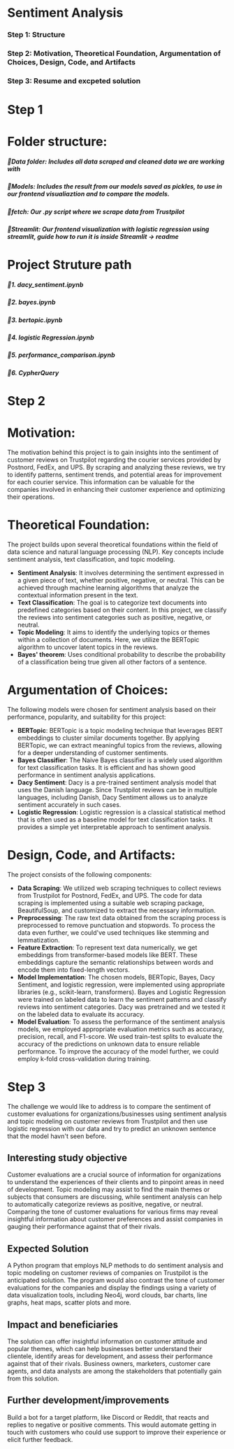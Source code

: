 # Sentiment Analysis
### Step 1: Structure
### Step 2: Motivation, Theoretical Foundation, Argumentation of Choices, Design, Code, and Artifacts
### Step 3: Resume and excpeted solution


# Step 1
# Folder structure:
##### 📁Data folder: Includes all data scraped and cleaned data we are working with
##### 📁Models: Includes the result from our models saved as pickles, to use in our frontend visualiaztion and to compare the models.
##### 📁fetch: Our .py script where we scrape data from Trustpilot
##### 📁Streamlit: Our frontend visualization with logistic regression using streamlit, guide how to run it is inside Streamlit -> readme

# Project Struture path
##### 📑1. dacy_sentiment.ipynb
##### 📑2. bayes.ipynb
##### 📑3. bertopic.ipynb
##### 📑4. logistic Regression.ipynb
##### 📑5. performance_comparison.ipynb
##### 📑6. CypherQuery

# Step 2
# Motivation:
The motivation behind this  project is to gain insights into the sentiment of customer reviews on Trustpilot regarding the courier services provided by Postnord, FedEx, and UPS. By scraping and analyzing these reviews, we try to identify patterns, sentiment trends, and potential areas for improvement for each courier service. This information can be valuable for the companies involved in enhancing their customer experience and optimizing their operations.

# Theoretical Foundation:

The project builds upon several theoretical foundations within the field of data science and natural language processing (NLP). Key concepts include sentiment analysis, text classification, and topic modeling.
- **Sentiment Analysis**: It involves determining the sentiment expressed in a given piece of text, whether positive, negative, or neutral. This can be achieved through machine learning algorithms that analyze the contextual information present in the text.
- **Text Classification**: The goal is to categorize text documents into predefined categories based on their content. In this project, we classify the reviews into sentiment categories such as positive, negative, or neutral.
- **Topic Modeling**: It aims to identify the underlying topics or themes within a collection of documents. Here, we utilize the BERTopic algorithm to uncover latent topics in the reviews.
- **Bayes' theorem**: Uses conditional probability to describe the probability of a classification being true given all other factors of a sentence.

# Argumentation of Choices:

The following models were chosen for sentiment analysis based on their performance, popularity, and suitability for this project:
- **BERTopic**: BERTopic is a topic modeling technique that leverages BERT embeddings to cluster similar documents together. By applying BERTopic, we can extract meaningful topics from the reviews, allowing for a deeper understanding of customer sentiments.
- **Bayes Classifier**: The Naive Bayes classifier is a widely used algorithm for text classification tasks. It is efficient and has shown good performance in sentiment analysis applications.
- **Dacy Sentiment**: Dacy is a pre-trained sentiment analysis model that uses the Danish language. Since Trustpilot reviews can be in multiple languages, including Danish, Dacy Sentiment allows us to analyze sentiment accurately in such cases.
- **Logistic Regression**: Logistic regression is a classical statistical method that is often used as a baseline model for text classification tasks. It provides a simple yet interpretable approach to sentiment analysis.

# Design, Code, and Artifacts:

The project consists of the following components:
- **Data Scraping**: We utilized web scraping techniques to collect reviews from Trustpilot for Postnord, FedEx, and UPS. The code for data scraping is implemented using a suitable web scraping package, BeautifulSoup, and customized to extract the necessary information.
- **Preprocessing**: The raw text data obtained from the scraping process is preprocessed to remove punctuation and stopwords. To process the data even further, we could've used techniques like stemming and lemmatization.
- **Feature Extraction**: To represent text data numerically, we get embeddings from transformer-based models like BERT. These embeddings capture the semantic relationships between words and encode them into fixed-length vectors.
- **Model Implementation**: The chosen models, BERTopic, Bayes, Dacy Sentiment, and logistic regression, were implemented using appropriate libraries (e.g., scikit-learn, transformers). Bayes and Logistic Regression were trained on labeled data to learn the sentiment patterns and classify reviews into sentiment categories. Dacy was pretrained and we tested it on the labeled data to evaluate its accuracy.
- **Model Evaluation**: To assess the performance of the sentiment analysis models, we employed appropriate evaluation metrics such as accuracy, precision, recall, and F1-score. We used train-test splits to evaluate the accuracy of the predictions on unknown data to ensure reliable performance. To improve the accuracy of the model further, we could employ k-fold cross-validation during training.


# Step 3
The challenge we would like to address is to compare the sentiment of customer evaluations for organizations/businesses using sentiment analysis and topic modeling on customer reviews from Trustpilot and then use logistic regression with our data and try to predict an unknown sentence that the model havn't seen before.

## Interesting study objective
Customer evaluations are a crucial source of information for organizations to understand the experiences of their clients and to pinpoint areas in need of development. Topic modeling may assist to find the main themes or subjects that consumers are discussing, while sentiment analysis can help to automatically categorize reviews as positive, negative, or neutral. Comparing the tone of customer evaluations for various firms may reveal insightful information about customer preferences and assist companies in gauging their performance against that of their rivals. 

## Expected Solution
A Python program that employs NLP methods to do sentiment analysis and topic modeling on customer reviews of companies on Trustpilot is the anticipated solution. The program would also contrast the tone of customer evaluations for the companies and display the findings using a variety of data visualization tools, including Neo4j, word clouds, bar charts, line graphs, heat maps, scatter plots and more.

## Impact and beneficiaries
The solution can offer insightful information on customer attitude and popular themes, which can help businesses better understand their clientele, identify areas for development, and assess their performance against that of their rivals. Business owners, marketers, customer care agents, and data analysts are among the stakeholders that potentially gain from this solution.

## Further development/improvements 
Build a bot for a target platform, like Discord or Reddit, that reacts and replies to negative or positive comments. This would automate getting in touch with customers who could use support to improve their experience or elicit further feedback.



